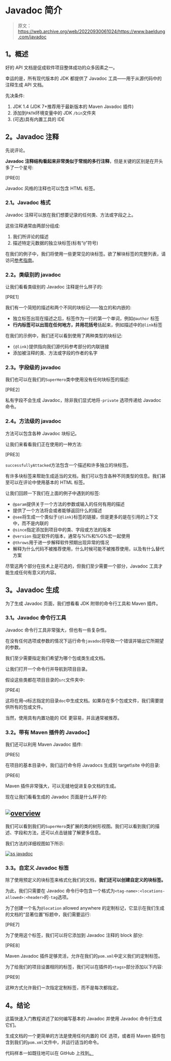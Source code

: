 # Javadoc 简介

> 原文：<https://web.archive.org/web/20220930061024/https://www.baeldung.com/javadoc>

## **1。概述**

好的 API 文档是促成软件项目整体成功的众多因素之一。

幸运的是，所有现代版本的 JDK 都提供了 Javadoc 工具——用于从源代码中的注释生成 API 文档。

先决条件:

1.  JDK 1.4 (JDK 7+推荐用于最新版本的 Maven Javadoc 插件)
2.  添加到`PATH`环境变量中的 JDK `/bin`文件夹
3.  (可选)具有内置工具的 IDE

## **2。Javadoc 注释**

先说评论。

**Javadoc 注释结构看起来非常类似于常规的多行注释**，但是关键的区别是在开头多了一个星号:

[PRE0]

Javadoc 风格的注释也可以包含 HTML 标签。

### **2.1。Javadoc 格式**

Javadoc 注释可以放在我们想要记录的任何类、方法或字段之上。

这些注释通常由两部分组成:

1.  我们所评论的描述
2.  描述特定元数据的独立块标签(标有“`@`”符号)

在我们的例子中，我们将使用一些更常见的块标签。欲了解块标签的完整列表，请访问[参考指南](https://web.archive.org/web/20220926200436/https://docs.oracle.com/en/java/javase/11/tools/javadoc.html)。

### **2.2。类级别的 javadoc**

让我们看看类级别的 Javadoc 注释是什么样子的:

[PRE1]

我们有一个简短的描述和两个不同的块标记——独立的和内嵌的:

*   独立标签出现在描述之后，标签作为一行的第一个单词，例如`@author` 标签
*   **行内标签可以出现在任何地方，并用花括号**括起来，例如描述中的`@link`标签

在我们的示例中，我们还可以看到使用了两种类型的块标记:

*   `{@link}`提供指向我们源代码参考部分的内联链接
*   添加被注释的类、方法或字段的作者的名字

### **2.3。字段级的 javadoc**

我们也可以在我们的`SuperHero`类中使用没有任何块标签的描述:

[PRE2]

私有字段不会生成 Javadoc，除非我们显式地将`-private` 选项传递给 Javadoc 命令。

### **2.4。方法级的 javadoc**

方法可以包含各种 Javadoc 块标记。

让我们来看看我们正在使用的一种方法:

[PRE3]

`successfullyAttacked`方法包含一个描述和许多独立的块标签。

有许多块标签来帮助生成适当的文档，我们可以包含各种不同类型的信息。我们甚至可以在评论中使用基本的 HTML 标签。

让我们回顾一下我们在上面的例子中遇到的标签:

*   `@param`提供关于一个方法的参数或输入的任何有用的描述
*   提供了一个方法将会或者能够返回什么的描述
*   `@see`将生成一个类似于`{@link}`标签的链接，但是更多的是在引用的上下文中，而不是内联的
*   `@since`指定添加到项目中的类、字段或方法的版本
*   `@version` 指定软件的版本，通常与%I%和%G%宏一起使用
*   `@throws`用于进一步解释软件预期出现异常的情况
*   解释为什么代码不被推荐使用，什么时候可能不被推荐使用，以及有什么替代方案

尽管这两个部分在技术上是可选的，但我们至少需要一个部分，Javadoc 工具才能生成任何有意义的内容。

## **3。Javadoc 生成**

为了生成 Javadoc 页面，我们想看看 JDK 附带的命令行工具和 Maven 插件。

### **3.1。Javadoc 命令行工具**

Javadoc 命令行工具非常强大，但也有一些复杂性。

在没有任何选项或参数的情况下运行命令`javadoc`将导致一个错误并输出它所期望的参数。

我们至少需要指定我们希望为哪个包或类生成文档。

让我们打开一个命令行并导航到项目目录。

假设这些类都在项目目录的`src`文件夹中:

[PRE4]

这将在用–`d`标志指定的目录`doc`中生成文档。如果存在多个包或文件，我们需要提供所有的包或文件。

当然，使用具有内置功能的 IDE 更容易，并且通常被推荐。

### **3.2。带有 Maven 插件的 Javadoc】**

我们还可以利用 Maven Javadoc 插件:

[PRE5]

在项目的基本目录中，我们运行命令将 Javadocs 生成到 target\site 中的目录:

[PRE6]

Maven 插件非常强大，可以无缝地促进复杂文档的生成。

现在让我们看看生成的 Javadoc 页面是什么样子的:

## [![overview](img/2c7b4258f37de8daa9b05ccb73774982.png)](/web/20220926200436/https://www.baeldung.com/wp-content/uploads/2018/01/overview.png)

我们可以看到我们的`SuperHero`类扩展的类的树形视图。我们可以看到我们的描述、字段和方法，还可以点击链接了解更多信息。

我们方法的详细视图如下所示:

[![ss javadoc](img/b90696888467b2f823344d6b2735e5db.png)](/web/20220926200436/https://www.baeldung.com/wp-content/uploads/2018/01/ss_javadoc-1024x579.png)

### **3.3。自定义 Javadoc 标签**

除了使用预定义的块标签来格式化我们的文档，**我们还可以创建自定义的块标签。**

为此，我们只需要在 Javadoc 命令行中包含一个格式为`<tag-name>:<locations-allowed>:<header>`的`-tag`选项。

为了创建一个名为`@location` allowed anywhere 的定制标记，它显示在我们生成的文档的“显著位置”标题中，我们需要运行:

[PRE7]

为了使用这个标签，我们可以将它添加到 Javadoc 注释的 block 部分:

[PRE8]

Maven Javadoc 插件足够灵活，允许在我们的`pom.xml`中定义我们的定制标签。

为了给我们的项目设置相同的标签，我们可以在插件的`<tags>`部分添加以下内容:

[PRE9]

这种方式允许我们一次指定定制标签，而不是每次都指定。

## **4。结论**

这篇快速入门教程讲述了如何编写基本的 Javadoc 并使用 Javadoc 命令行生成它们。

生成文档的一个更简单的方法是使用任何内置的 IDE 选项，或者将 Maven 插件包含到我们的`pom.xml`文件中，并运行适当的命令。

代码样本一如既往地可以在 GitHub 上找到[。](https://web.archive.org/web/20220926200436/https://github.com/eugenp/tutorials/tree/master/core-java-modules/core-java)